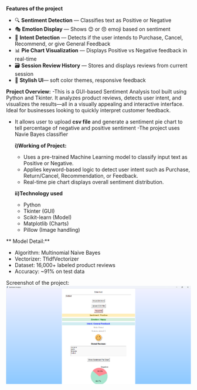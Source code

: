 **Features of the project**

- 🔍 **Sentiment Detection** — Classifies text as Positive or Negative
- 🎭 **Emotion Display** — Shows 😊 or 😞 emoji based on sentiment
- 🎯 **Intent Detection** — Detects if the user intends to Purchase, Cancel, Recommend, or give General Feedback
- 📊 **Pie Chart Visualization** — Displays Positive vs Negative feedback in real-time
- 🗃 **Session Review History** — Stores and displays reviews from current session
- 🎨 **Stylish UI**— soft color themes, responsive feedback


**Project Overview:**
-This is a GUI-based Sentiment Analysis tool built using Python and Tkinter. It analyzes product reviews, detects user intent, and visualizes the results—all in a visually appealing and interactive interface.       Ideal for businesses looking to quickly interpret customer feedback.
- It allows user to upload **csv file** and generate a sentiment pie chart to tell percentage of negative and positive sentiment
-The project uses Navie Bayes classifier

  **i)Working of Project:**
  - Uses a pre-trained Machine Learning model to classify input text as Positive or Negative.
  - Applies keyword-based logic to detect user intent such as Purchase, Return/Cancel,   Recommendation, or Feedback.
  - Real-time pie chart displays overall sentiment distribution.
  
  **ii)Technology used**
  - Python
  - Tkinter (GUI)
  - Scikit-learn (Model)
  - Matplotlib (Charts)
  - Pillow (Image handling)
 
 ** Model Detail:**
 - Algorithm: Multinomial Naive Bayes
 - Vectorizer: TfidfVectorizer
- Dataset: 16,000+ labeled product reviews
- Accuracy: ~91% on test data


Screenshot of the project:
![App Screenshot](sentiment_analysis_project_screenshot.png)

